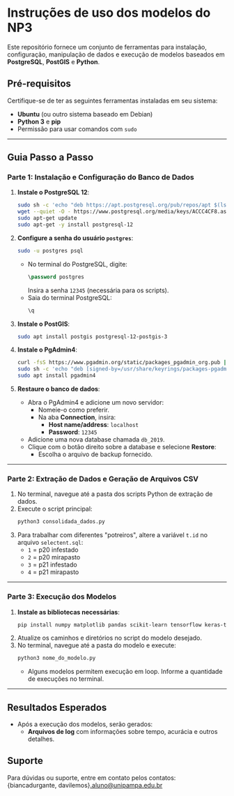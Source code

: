 
# Instruções de uso dos modelos do NP3

Este repositório fornece um conjunto de ferramentas para instalação, configuração, manipulação de dados e execução de modelos baseados em **PostgreSQL**, **PostGIS** e **Python**. 

## Pré-requisitos

Certifique-se de ter as seguintes ferramentas instaladas em seu sistema:

- **Ubuntu** (ou outro sistema baseado em Debian)
- **Python 3** e **pip**
- Permissão para usar comandos com `sudo`

---

## Guia Passo a Passo

### Parte 1: Instalação e Configuração do Banco de Dados

1. **Instale o PostgreSQL 12**:
   ```bash
   sudo sh -c 'echo "deb https://apt.postgresql.org/pub/repos/apt $(lsb_release -cs)-pgdg main" > /etc/apt/sources.list.d/pgdg.list'
   wget --quiet -O - https://www.postgresql.org/media/keys/ACCC4CF8.asc | sudo apt-key add -
   sudo apt-get update
   sudo apt-get -y install postgresql-12
   ```

2. **Configure a senha do usuário `postgres`**:
   ```bash
   sudo -u postgres psql
   ```
   - No terminal do PostgreSQL, digite:
     ```sql
     \password postgres
     ```
     Insira a senha `12345` (necessária para os scripts).
   - Saia do terminal PostgreSQL:
     ```sql
     \q
     ```

3. **Instale o PostGIS**:
   ```bash
   sudo apt install postgis postgresql-12-postgis-3
   ```

4. **Instale o PgAdmin4**:
   ```bash
   curl -fsS https://www.pgadmin.org/static/packages_pgadmin_org.pub | sudo gpg --dearmor -o /usr/share/keyrings/packages-pgadmin-org.gpg
   sudo sh -c 'echo "deb [signed-by=/usr/share/keyrings/packages-pgadmin-org.gpg] https://ftp.postgresql.org/pub/pgadmin/pgadmin4/apt/$(lsb_release -cs) pgadmin4 main" > /etc/apt/sources.list.d/pgadmin4.list && apt update'
   sudo apt install pgadmin4
   ```

5. **Restaure o banco de dados**:
   - Abra o PgAdmin4 e adicione um novo servidor:
     - Nomeie-o como preferir.
     - Na aba **Connection**, insira:
       - **Host name/address**: `localhost`
       - **Password**: `12345`
   - Adicione uma nova database chamada `db_2019`.
   - Clique com o botão direito sobre a database e selecione **Restore**:
     - Escolha o arquivo de backup fornecido.

---

### Parte 2: Extração de Dados e Geração de Arquivos CSV

1. No terminal, navegue até a pasta dos scripts Python de extração de dados.
2. Execute o script principal:
   ```bash
   python3 consolidada_dados.py
   ```
3. Para trabalhar com diferentes "potreiros", altere a variável `t.id` no arquivo `selectent.sql`:
   - `1` = p20 infestado
   - `2` = p20 mirapasto
   - `3` = p21 infestado
   - `4` = p21 mirapasto

---

### Parte 3: Execução dos Modelos

1. **Instale as bibliotecas necessárias**:
   ```bash
   pip install numpy matplotlib pandas scikit-learn tensorflow keras-tuner folium branca scipy
   ```
2. Atualize os caminhos e diretórios no script do modelo desejado.
3. No terminal, navegue até a pasta do modelo e execute:
   ```bash
   python3 nome_do_modelo.py
   ```
   - Alguns modelos permitem execução em loop. Informe a quantidade de execuções no terminal.

---

## Resultados Esperados

- Após a execução dos modelos, serão gerados:
  - **Arquivos de log** com informações sobre tempo, acurácia e outros detalhes.

## Suporte

Para dúvidas ou suporte, entre em contato pelos contatos: {biancadurgante, davilemos}.aluno@unipampa.edu.br
